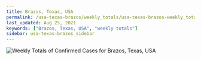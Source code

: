 ```yaml
---
title: Brazos, Texas, USA
permalink: /usa-texas-brazos/weekly_totals/usa-texas-brazos-weekly_totals.html
last_updated: Aug 25, 2021
keywords: ["Brazos, Texas, USA", "weekly totals"]
sidebar: usa-texas-brazos_sidebar
---
```


![Weekly Totals of Confirmed Cases for Brazos, Texas, USA](/covid_tracker/images/graphs/usa-texas-brazos-weekly_totals_graph.png)

